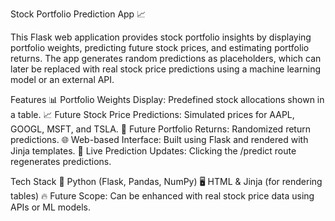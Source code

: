 Stock Portfolio Prediction App 📈

This Flask web application provides stock portfolio insights by displaying portfolio weights, predicting future stock prices, and estimating portfolio returns. The app generates random predictions as placeholders, which can later be replaced with real stock price predictions using a machine learning model or an external API.

Features
📊 Portfolio Weights Display: Predefined stock allocations shown in a table.
📈 Future Stock Price Predictions: Simulated prices for AAPL, GOOGL, MSFT, and TSLA.
🔄 Future Portfolio Returns: Randomized return predictions.
🌐 Web-based Interface: Built using Flask and rendered with Jinja templates.
🚀 Live Prediction Updates: Clicking the /predict route regenerates predictions.

Tech Stack
🐍 Python (Flask, Pandas, NumPy)
🖥 HTML & Jinja (for rendering tables)
🔥 Future Scope: Can be enhanced with real stock price data using APIs or ML models.
